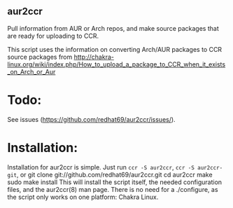 ## aur2ccr 
Pull information from AUR or Arch repos, and make source packages that are ready for uploading to CCR.

This script uses the information on converting Arch/AUR packages to CCR source packages from http://chakra-linux.org/wiki/index.php/How_to_upload_a_package_to_CCR_when_it_exists_on_Arch_or_Aur

# Todo:
See issues (https://github.com/redhat69/aur2ccr/issues/).

# Installation:
Installation for aur2ccr is simple. Just run
`ccr -S aur2ccr`, `ccr -S aur2ccr-git`, or 
    git clone git://github.com/redhat69/aur2ccr.git
    cd aur2ccr
    make
    sudo make install
This will install the script itself, the needed configuration files, and the aur2ccr(8) man page. There is no need for a ./configure, as the script only works on one platform: Chakra Linux.
